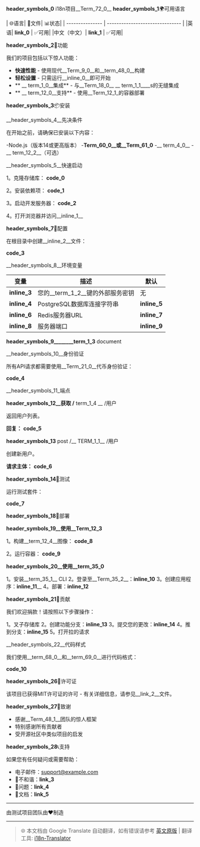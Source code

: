 __header_symbols_0__ i18n项目__Term_72_0__
__header_symbols_1__🌍可用语言

| 🌐语言| 📄文件| 📊状态|
| --------------- | ------------------------------- |
|英语| __link_0__ | ✅可用|
|中文（中文）| __link_1__ | ✅可用|

__header_symbols_2__🚀功能

我们的项目包括以下惊人功能：

 -  **快速性能**  - 使用现代__Term_9_0__和__term_48_0__构建
 -  **轻松设置**  - 只需运行__inline_0__即可开始
 -  ** __ term_1_0__集成**  - 与__Term_18_0__ __ term_1_1____s的无缝集成
 -  ** __ term_12_0__支持**  - 使用__Term_12_1_的容器部署

__header_symbols_3__📦安装

__header_symbols_4__先决条件

在开始之前，请确保已安装以下内容：

-Node.js（版本14或更高版本）
-__Term_60_0__或__Term_61_0__
-__ term_4_0__
-__ term_12_2__（可选）

__header_symbols_5__快速启动

1。克隆存储库：
__code_0__

2。安装依赖项：
__code_1__

3。启动开发服务器：
__code_2__

4。打开浏览器并访问__inline_1__

__header_symbols_7__🔧配置

在根目录中创建__inline_2__文件：

__code_3__

__header_symbols_8__环境变量

|变量|描述|默认|
| ----------- | ---------------- | ----------- |
| __inline_3__ |您的__term_1_2__键的外部服务密钥|无|
| __inline_4__ | PostgreSQL数据库连接字符串| __inline_5__ |
| __inline_6__ | Redis服务器URL | __inline_7__ |
| __inline_8__ |服务器端口| __inline_9__ |

__header_symbols_9________term_1_3__ document

__header_symbols_10__身份验证

所有API请求都需要使用__Term_21_0__代币身份验证：

__code_4__

__header_symbols_11_端点

__header_symbols_12__获取 /__ term_1_4 __ /用户

返回用户列表。

**回复：**
__code_5__

__header_symbols_13__ post /__ TERM_1_1__ /用户

创建新用户。

**请求主体：**
__code_6__

__header_symbols_14__🧪测试

运行测试套件：

__code_7__

__header_symbols_18__🚀部署

__header_symbols_19__使用__Term_12_3__

1。构建__term_12_4__图像：
__code_8__

2。运行容器：
__code_9__

__header_symbols_20__使用__term_35_0__

1。安装__term_35_1__ CLI
2。登录至__Term_35_2__：__inline_10__
3。创建应用程序：__inline_11____
4。部署：__inline_12__

__header_symbols_21__🤝贡献

我们欢迎捐款！请按照以下步骤操作：

1。叉子存储库
2。创建功能分支：__inline_13__
3。提交您的更改：__inline_14__
4。推到分支：__inline_15__
5。打开拉的请求

__header_symbols_22__代码样式

我们使用__term_68_0__和__term_69_0__进行代码格式：

__code_10__

__header_symbols_26__📄许可证

该项目已获得MIT许可证的许可 - 有关详细信息，请参见__link_2__文件。

__header_symbols_27__🙏致谢

 - 感谢__Term_48_1__团队的惊人框架
 - 特别感谢所有贡献者
 - 受开源社区中类似项目的启发

__header_symbols_28__📞支持

如果您有任何疑问或需要帮助：

 - 电子邮件：support@example.com
 - 💬不和谐：__link_3__
 - 🐛问题：__link_4__
 - 📖文档：__link_5__

---

由测试项目团队由❤️制造

---
> 🌐 本文档由 Google Translate 自动翻译，如有错误请参考 [英文原版](./README_en.md) | 翻译工具: [i18n-Translator](https://github.com/1038lab/i18n-Translator)

<!-- AUTO-TRANSLATED -->